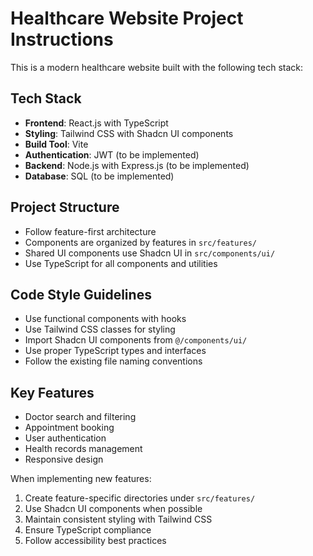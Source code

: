 <!-- Use this file to provide workspace-specific custom instructions to Copilot. For more details, visit https://code.visualstudio.com/docs/copilot/copilot-customization#_use-a-githubcopilotinstructionsmd-file -->

# Healthcare Website Project Instructions

This is a modern healthcare website built with the following tech stack:

## Tech Stack
- **Frontend**: React.js with TypeScript
- **Styling**: Tailwind CSS with Shadcn UI components
- **Build Tool**: Vite
- **Authentication**: JWT (to be implemented)
- **Backend**: Node.js with Express.js (to be implemented)
- **Database**: SQL (to be implemented)

## Project Structure
- Follow feature-first architecture
- Components are organized by features in `src/features/`
- Shared UI components use Shadcn UI in `src/components/ui/`
- Use TypeScript for all components and utilities

## Code Style Guidelines
- Use functional components with hooks
- Use Tailwind CSS classes for styling
- Import Shadcn UI components from `@/components/ui/`
- Use proper TypeScript types and interfaces
- Follow the existing file naming conventions

## Key Features
- Doctor search and filtering
- Appointment booking
- User authentication
- Health records management
- Responsive design

When implementing new features:
1. Create feature-specific directories under `src/features/`
2. Use Shadcn UI components when possible
3. Maintain consistent styling with Tailwind CSS
4. Ensure TypeScript compliance
5. Follow accessibility best practices
